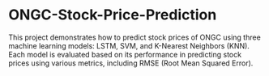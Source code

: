 # ONGC-Stock-Price-Prediction
This project demonstrates how to predict stock prices of ONGC using three machine learning models: LSTM, SVM, and K-Nearest Neighbors (KNN). Each model is evaluated based on its performance in predicting stock prices using various metrics, including RMSE (Root Mean Squared Error).
